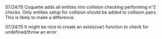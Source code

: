 07/24/15 Coquette adds all entities into collision checking performing n^2
checks. Only entities setup for collision should be added to collision pairs.
This is likely to make a difference.

07/24/15 It might be nice to create an exists(var) function to check for
undefined/throw an error
